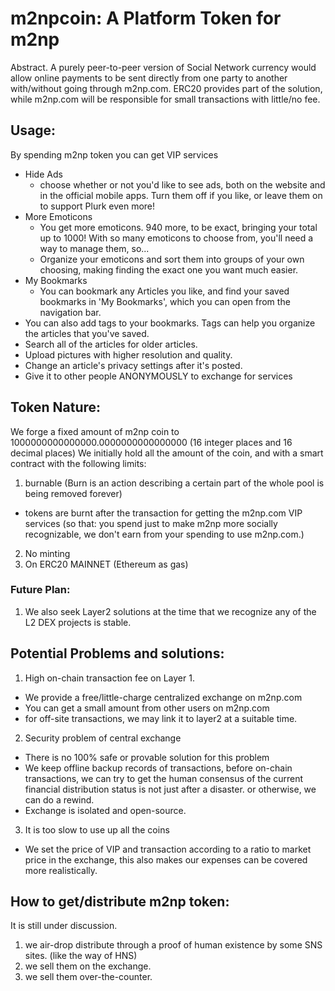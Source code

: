 # m2npcoin: A Platform Token for m2np

Abstract. A purely peer-to-peer version of Social Network currency would allow online payments to be sent directly from one party to another with/without going through m2np.com. ERC20 provides part of the solution, while m2np.com will be responsible for small transactions with little/no fee. 

## Usage:

By spending m2np token you can get VIP services
- Hide Ads
  - choose whether or not you'd like to see ads, both on the website and in the official mobile apps. Turn them off if you like, or leave them on to support Plurk even more!
- More Emoticons
  - You get more emoticons. 940 more, to be exact, bringing your total up to 1000! With so many emoticons to choose from, you'll need a way to manage them, so...
  - Organize your emoticons and sort them into groups of your own choosing, making finding the exact one you want much easier.
- My Bookmarks
  - You can bookmark any Articles you like, and find your saved bookmarks in 'My Bookmarks', which you can open from the navigation bar.
- You can also add tags to your bookmarks. Tags can help you organize the articles that you've saved.
- Search all of the articles for older articles.
- Upload pictures with higher resolution and quality.
- Change an article's privacy settings after it's posted.
- Give it to other people ANONYMOUSLY to exchange for services

## Token Nature:

We forge a fixed amount of m2np coin to 1000000000000000.0000000000000000 (16 integer places and 16 decimal places)
We initially hold all the amount of the coin, and with a smart contract with the following limits:
1. burnable (Burn is an action describing a certain part of the whole pool is being removed forever)
  - tokens are burnt after the transaction for getting the m2np.com VIP services (so that: you spend just to make m2np more socially recognizable, we don't earn from your spending to use m2np.com.)
2. No minting
3. On ERC20 MAINNET (Ethereum as gas)

### Future Plan:
1. We also seek Layer2 solutions at the time that we recognize any of the L2 DEX projects is stable.

## Potential Problems and solutions:
1. High on-chain transaction fee on Layer 1.
  - We provide a free/little-charge centralized exchange on m2np.com
  - You can get a small amount from other users on m2np.com
  - for off-site transactions, we may link it to layer2 at a suitable time.
2. Security problem of central exchange
  - There is no 100% safe or provable solution for this problem
  - We keep offline backup records of transactions, before on-chain transactions, we can try to get the human consensus of the current financial distribution status is not just after a disaster. or otherwise, we can do a rewind.
  - Exchange is isolated and open-source.
3. It is too slow to use up all the coins
  - We set the price of VIP and transaction according to a ratio to market price in the exchange, this also makes our expenses can be covered more realistically.

## How to get/distribute m2np token:
It is still under discussion.
1. we air-drop distribute through a proof of human existence by some SNS sites. (like the way of HNS)
2. we sell them on the exchange.
3. we sell them over-the-counter.
